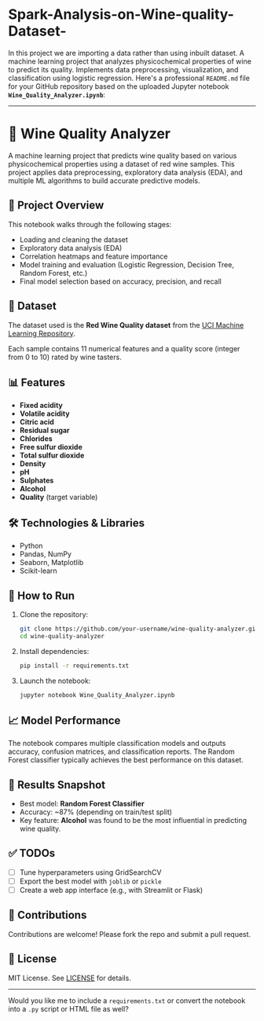 # Spark-Analysis-on-Wine-quality-Dataset-
In this project we are importing a data rather than using inbuilt dataset. A machine learning project that analyzes physicochemical properties of wine to predict its quality. Implements data preprocessing, visualization, and classification using logistic regression.
Here's a professional `README.md` file for your GitHub repository based on the uploaded Jupyter notebook **`Wine_Quality_Analyzer.ipynb`**:

---

# 🍷 Wine Quality Analyzer

A machine learning project that predicts wine quality based on various physicochemical properties using a dataset of red wine samples. This project applies data preprocessing, exploratory data analysis (EDA), and multiple ML algorithms to build accurate predictive models.

## 📌 Project Overview

This notebook walks through the following stages:

* Loading and cleaning the dataset
* Exploratory data analysis (EDA)
* Correlation heatmaps and feature importance
* Model training and evaluation (Logistic Regression, Decision Tree, Random Forest, etc.)
* Final model selection based on accuracy, precision, and recall

## 📁 Dataset

The dataset used is the **Red Wine Quality dataset** from the [UCI Machine Learning Repository](https://archive.ics.uci.edu/ml/datasets/wine+quality).

Each sample contains 11 numerical features and a quality score (integer from 0 to 10) rated by wine tasters.

## 📊 Features

* **Fixed acidity**
* **Volatile acidity**
* **Citric acid**
* **Residual sugar**
* **Chlorides**
* **Free sulfur dioxide**
* **Total sulfur dioxide**
* **Density**
* **pH**
* **Sulphates**
* **Alcohol**
* **Quality** (target variable)

## 🛠️ Technologies & Libraries

* Python
* Pandas, NumPy
* Seaborn, Matplotlib
* Scikit-learn

## 🚀 How to Run

1. Clone the repository:

   ```bash
   git clone https://github.com/your-username/wine-quality-analyzer.git
   cd wine-quality-analyzer
   ```

2. Install dependencies:

   ```bash
   pip install -r requirements.txt
   ```

3. Launch the notebook:

   ```bash
   jupyter notebook Wine_Quality_Analyzer.ipynb
   ```

## 📈 Model Performance

The notebook compares multiple classification models and outputs accuracy, confusion matrices, and classification reports. The Random Forest classifier typically achieves the best performance on this dataset.

## 📌 Results Snapshot

* Best model: **Random Forest Classifier**
* Accuracy: \~87% (depending on train/test split)
* Key feature: **Alcohol** was found to be the most influential in predicting wine quality.

## ✅ TODOs

* [ ] Tune hyperparameters using GridSearchCV
* [ ] Export the best model with `joblib` or `pickle`
* [ ] Create a web app interface (e.g., with Streamlit or Flask)

## 🤝 Contributions

Contributions are welcome! Please fork the repo and submit a pull request.

## 📜 License

MIT License. See [LICENSE](LICENSE) for details.

---

Would you like me to include a `requirements.txt` or convert the notebook into a `.py` script or HTML file as well?
